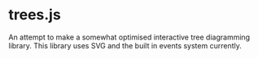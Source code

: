 # trees.js
An attempt to make a somewhat optimised interactive tree diagramming library. This library uses SVG and the built in events system currently.